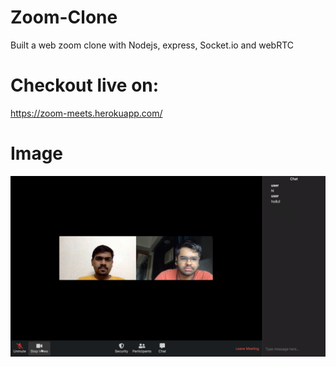# Zoom-Clone
Built a web zoom clone with Nodejs, express, Socket.io and webRTC

# Checkout live on:
<a href="https://zoom-meets.herokuapp.com/">https://zoom-meets.herokuapp.com/</a>


# Image
<img src="Screenshot%202021-10-04%20at%2011.15.52%20PM.png" />
